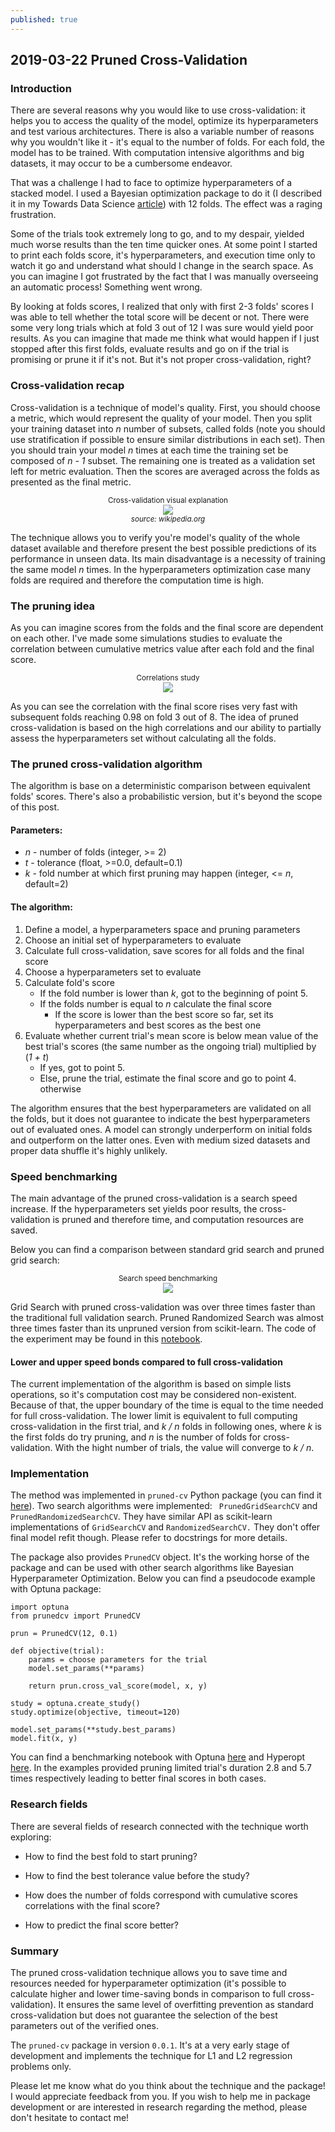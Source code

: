 ```yaml
---
published: true
---
```

## 2019-03-22 Pruned Cross-Validation

### Introduction

There are several reasons why you would like to use cross-validation: it helps you to access the quality of the model, optimize its hyperparameters and test various architectures. 
There is also a variable number of reasons why you wouldn't like it - it's equal to the number of folds. For each fold, the model has to be trained. With computation intensive algorithms and big datasets, it may occur to be a cumbersome endeavor. 

That was a challenge I had to face to optimize hyperparameters of a stacked model. I used a Bayesian optimization package to do it (I described it in my Towards Data Science [article](https://towardsdatascience.com/how-to-make-your-model-awesome-with-optuna-b56d490368af)) with 12 folds. The effect was a raging frustration.

Some of the trials took extremely long to go, and to my despair, yielded much worse results than the ten time quicker ones. At some point I started to print each folds score, it's hyperparameters, and execution time only to watch it go and understand what should I change in the search space. As you can imagine I got frustrated by the fact that I was manually overseeing an automatic process! Something went wrong.

By looking at folds scores, I realized that only with first 2-3 folds' scores I was able to tell whether the total score will be decent or not. There were some very long trials which at fold 3 out of 12 I was sure would yield poor results. As you can imagine that made me think what would happen if I just stopped after this first folds, evaluate results and go on if the trial is promising or prune it if it's not. But it's not proper cross-validation, right?

### Cross-validation recap

Cross-validation is a technique of model's quality. First, you should choose a metric, which would represent the quality of your model. Then you split your training dataset into _n_ number of subsets, called folds (note you should use stratification if possible to ensure similar distributions in each set). Then you should train your model _n_ times at each time the training set be composed of _n - 1_ subset. The remaining one is treated as a validation set left for metric evaluation. Then the scores are averaged across the folds as presented as the final metric.

<center><small>Cross-validation visual explanation</small></center>
<center><img src="https://upload.wikimedia.org/wikipedia/commons/1/1c/K-fold_cross_validation_EN.jpg"></center>
<center><i><small>source: wikipedia.org</small></i></center>

The technique allows you to verify you're model's quality of the whole dataset available and therefore present the best possible predictions of its performance in unseen data. Its main disadvantage is a necessity of training the same model _n_ times. In the hyperparameters optimization case many folds are required and therefore the computation time is high.

### The pruning idea

As you can imagine scores from the folds and the final score are dependent on each other. I've made some simulations studies to evaluate the correlation between cumulative metrics value after each fold and the final score.

<center><small>Correlations study</small></center>
<center><img src="/images/correlations.png"></center>

As you can see the correlation with the final score rises very fast with subsequent folds reaching 0.98 on fold 3 out of 8. The idea of pruned cross-validation is based on the high correlations and our ability to partially assess the hyperparameters set without calculating all the folds.

### The pruned cross-validation algorithm

The algorithm is base on a deterministic comparison between equivalent folds' scores. There's also a probabilistic version, but it's beyond the scope of this post.

#### Parameters:
* _n_ - number of folds (integer, >= 2)
* _t_ - tolerance (float, >=0.0, default=0.1)
* _k_ - fold number at which first pruning may happen (integer, <= _n_, default=2)

#### The algorithm:
1. Define a model, a hyperparameters space and pruning parameters
2. Choose an initial set of hyperparameters to evaluate
3. Calculate full cross-validation, save scores for all folds and the final score
4. Choose a hyperparameters set to evaluate
5. Calculate fold's score
    * If the fold number is lower than _k_, got to the beginning of point 5.
    * If the folds number is equal to _n_ calculate the final score
        * If the score is lower than the best score so far, set its hyperparameters and best scores as the best one
6. Evaluate whether current trial's mean score is below mean value of the best trial's scores (the same number as the ongoing trial) multiplied by (_1 + t_)
    * If yes, got to point 5.
    * Else, prune the trial, estimate the final score and go to point 4. otherwise
    
The algorithm ensures that the best hyperparameters are validated on all the folds, but it does not guarantee to indicate the best hyperparameters out of evaluated ones. A model can strongly underperform on initial folds and outperform on the latter ones. Even with medium sized datasets and proper data shuffle it's highly unlikely.

### Speed benchmarking

The main advantage of the pruned cross-validation is a search speed increase. If the hyperparameters set yields poor results, the cross-validation is pruned and therefore time, and computation resources are saved.

Below you can find a comparison between standard grid search and pruned grid search:

<center><small>Search speed benchmarking</small></center>
<center><img src="/images/gs_vs_pgs.png"></center>

Grid Search with pruned cross-validation was over three times faster than the traditional full validation search. Pruned Randomized Search was almost three times faster than its unpruned version from scikit-learn. The code of the experiment may be found in this
[notebook](https://github.com/PiotrekGa/pruned-cv/blob/master/examples/GridSearchCV_Benchmark.ipynb).

#### Lower and upper speed bonds compared to full cross-validation

The current implementation of the algorithm is based on simple lists operations, so it's computation cost may be considered non-existent. Because of that, the upper boundary of the time is equal to the time needed for full cross-validation. The lower limit is equivalent to full computing cross-validation in the first trial, and _k / n_ folds in following ones, where _k_ is the first folds do try pruning, and _n_ is the number of folds for cross-validation. With the hight number of trials, the value will converge to _k / n_.

### Implementation

The method was implemented in `pruned-cv` Python package (you can find it [here](https://github.com/PiotrekGa/pruned-cv)). Two search algorithms were implemented: ` PrunedGridSearchCV` and `PrunedRandomizedSearchCV`. They have similar API as scikit-learn implementations of `GridSearchCV` and `RandomizedSearchCV.` They don't offer final model refit though. Please refer to docstrings for more details.

The package also provides `PrunedCV` object. It's the working horse of the package and can be used with other search algorithms like Bayesian Hyperparameter Optimization. Below you can find a pseudocode example with Optuna package:

```
import optuna
from prunedcv import PrunedCV

prun = PrunedCV(12, 0.1)

def objective(trial):
    params = choose parameters for the trial
    model.set_params(**params)

    return prun.cross_val_score(model, x, y)

study = optuna.create_study()
study.optimize(objective, timeout=120)

model.set_params(**study.best_params)
model.fit(x, y)
```
You can find a benchmarking notebook with Optuna [here](https://github.com/PiotrekGa/pruned-cv/blob/master/examples/Usage_with_Optuna.ipynb) and Hyperopt [here](https://github.com/PiotrekGa/pruned-cv/blob/master/examples/Usage_with_Hyperopt.ipynb). In the examples provided pruning limited trial's duration 2.8 and 5.7 times respectively leading to better final scores in both cases.

### Research fields

There are several fields of research connected with the technique worth exploring:

* How to find the best fold to start pruning?

* How to find the best tolerance value before the study?

* How does the number of folds correspond with cumulative scores correlations with the final score?

* How to predict the final score better?


### Summary

The pruned cross-validation technique allows you to save time and resources needed for hyperparameter optimization (it's possible to calculate higher and lower time-saving bonds in comparison to full cross-validation). It ensures the same level of overfitting prevention as standard cross-validation but does not guarantee the selection of the best parameters out of the verified ones.

The `pruned-cv` package in version `0.0.1`. It's at a very early stage of development and implements the technique for L1 and L2 regression problems only.

Please let me know what do you think about the technique and the package! I would appreciate feedback from you. If you wish to help me in package development or are interested in research regarding the method, please don't hesitate to contact me!
